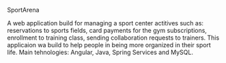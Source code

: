 SportArena

A web application build for managing a sport center actitives such as: reservations to sports fields, card payments for the gym subscriptions, enrollment to training class, sending collaboration requests to trainers.
This applicaion wa build to help people in being more organized in their sport life.
Main tehnologies: Angular, Java, Spring Services and MySQL.
